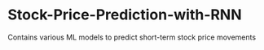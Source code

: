 # Stock-Price-Prediction-with-RNN
Contains various ML models to predict short-term stock price movements
